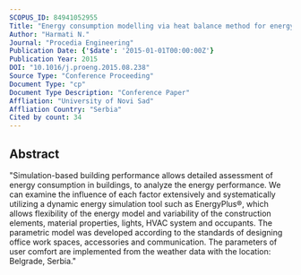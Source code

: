 ```yaml
---
SCOPUS_ID: 84941052955
Title: "Energy consumption modelling via heat balance method for energy performance of a building"
Author: "Harmati N."
Journal: "Procedia Engineering"
Publication Date: {'$date': '2015-01-01T00:00:00Z'}
Publication Year: 2015
DOI: "10.1016/j.proeng.2015.08.238"
Source Type: "Conference Proceeding"
Document Type: "cp"
Document Type Description: "Conference Paper"
Affliation: "University of Novi Sad"
Affliation Country: "Serbia"
Cited by count: 34
---
```


## Abstract
"Simulation-based building performance allows detailed assessment of energy consumption in buildings, to analyze the energy performance. We can examine the influence of each factor extensively and systematically utilizing a dynamic energy simulation tool such as EnergyPlus®, which allows flexibility of the energy model and variability of the construction elements, material properties, lights, HVAC system and occupants. The parametric model was developed according to the standards of designing office work spaces, accessories and communication. The parameters of user comfort are implemented from the weather data with the location: Belgrade, Serbia."
